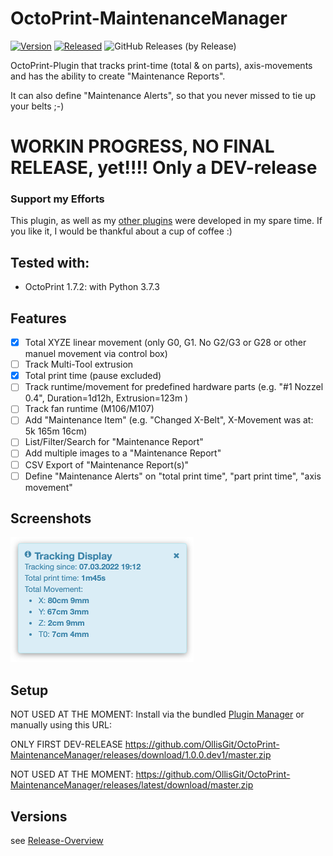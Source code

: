 # OctoPrint-MaintenanceManager
[![Version](https://img.shields.io/badge/dynamic/json.svg?color=brightgreen&label=version&url=https://api.github.com/repos/OllisGit/OctoPrint-MaintenanceManager/releases&query=$[0].name)]()
[![Released](https://img.shields.io/badge/dynamic/json.svg?color=brightgreen&label=released&url=https://api.github.com/repos/OllisGit/OctoPrint-MaintenanceManager/releases&query=$[0].published_at)]()
![GitHub Releases (by Release)](https://img.shields.io/github/downloads/OllisGit/OctoPrint-MaintenanceManager/latest/total.svg)


OctoPrint-Plugin that tracks print-time (total & on parts), axis-movements and has the ability to create "Maintenance Reports".

It can also define "Maintenance Alerts", so that you never missed to tie up your belts ;-)

# WORKIN PROGRESS, NO FINAL RELEASE, yet!!!! Only a DEV-release

### Support my Efforts

This plugin, as well as my [other plugins](https://github.com/OllisGit/) were developed in my spare time.
If you like it, I would be thankful about a cup of coffee :)

## Tested with:
- OctoPrint 1.7.2:  with Python 3.7.3

## Features
- [x] Total XYZE linear movement (only G0, G1. No G2/G3 or G28 or other manuel movement via control box)
- [ ] Track Multi-Tool extrusion
- [x] Total print time (pause excluded)
- [ ] Track runtime/movement for predefined hardware parts (e.g. "#1 Nozzel 0.4", Duration=1d12h, Extrusion=123m )
- [ ] Track fan runtime (M106/M107)
- [ ] Add "Maintenance Item" (e.g. "Changed X-Belt", X-Movement was at: 5k 165m 16cm)
- [ ] List/Filter/Search for "Maintenance Report"
- [ ] Add multiple images to a "Maintenance Report"
- [ ] CSV Export of "Maintenance Report(s)"
- [ ] Define "Maintenance Alerts" on "total print time", "part print time", "axis movement"

## Screenshots

![trackingDisplay](screenshots/trackingDisplay.png "TrackingDisplay")

## Setup

NOT USED AT THE MOMENT:
Install via the bundled [Plugin Manager](https://docs.octoprint.org/en/master/bundledplugins/pluginmanager.html)
or manually using this URL:

ONLY FIRST DEV-RELEASE
    https://github.com/OllisGit/OctoPrint-MaintenanceManager/releases/download/1.0.0.dev1/master.zip

NOT USED AT THE MOMENT:
    https://github.com/OllisGit/OctoPrint-MaintenanceManager/releases/latest/download/master.zip

## Versions

see [Release-Overview](https://github.com/OllisGit/OctoPrint-MaintenanceManager/releases/)

